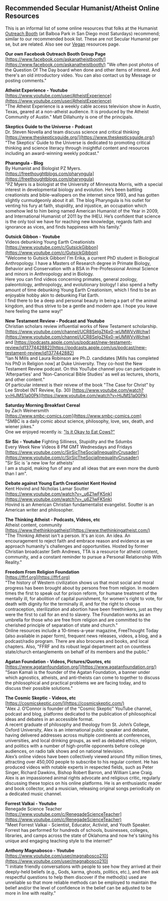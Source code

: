 ## Recommended Secular Humanist/Atheist Online Resources

This is an informal list of some online resources that folks at the Humanist [Outreach Booth](https://www.facebook.com/askanatheistbooth/)  (at Balboa Park in San Diego most Saturdays) recommend; similar to our recommended book list. These are not Secular Humanist per se, but are related.   Also see our [Vegan](/vegan) resources page.

**Our own Facebook Outreach Booth Group Page**
[https://www.facebook.com/askanatheistbooth/](https://www.facebook.com/askanatheistbooth/)
"We often post photos of the Question Of The Day board when done and other items of interest.  And there's an old introductory video.  You can also contact us by Message or posting comments."

**Atheist Experience - Youtube**  
[https://www.youtube.com/user/AtheistExperience](https://www.youtube.com/user/AtheistExperience)  
"The Atheist Experience is a weekly cable access television show in Austin, Texas, geared at a non-atheist audience. It is produced by the Atheist Community of Austin." Matt Dillahunty is one of the principals.

**Skeptics Guide to the Universe - Podcast**  
Dr. Steven Novella and team discuss science and critical thinking  
[https://www.theskepticsguide.org/](https://www.theskepticsguide.org/)  
"The Skeptics’ Guide to the Universe is dedicated to promoting critical thinking and science literacy through insightful content and resources including an award-winning weekly podcast."

**Pharangula - Blog**  
By Humanist and Biologist PZ Myers.  
[https://freethoughtblogs.com/pharyngula](https://freethoughtblogs.com/pharyngula)  
"PZ Myers is a biologist at the University of Minnesota Morris, with a special interest in developmental biology and evolution. He’s been battling creationists and bible-wallopers on the internet since 1993, and has gotten slightly curmudgeonly about it all. The blog Pharyngula is his outlet for venting his fury at faith, stupidity, and injustice, an occupation which somehow led to him being named American Humanist of the Year in 2009, and International Humanist of 2011 by the IHEU. He’s confident that science is the only tool we have for reaching new knowledge, regards faith and ignorance as vices, and finds happiness with his family."

**Gutsick Gibbon - Youtube**  
Videos debunking Young Earth Creationists  
[https://www.youtube.com/c/GutsickGibbon](https://www.youtube.com/c/GutsickGibbon)  
"Welcome to Gutsick Gibbon! I'm Erika, a current PhD student in Biological Anthropology. I have a Masters of Research degree in Primate Biology, Behavior and Conservation with a BSA in Pre-Professional Animal Science and minors in Anthropology and in Biology.  
Here you can find videos concerning primates, general zoology, paleontology, anthropology, and evolutionary biology! I also spend a hefty amount of time debunking Young Earth Creationism, which I find to be an enjoyable hobby akin to debunking Flat Earth.  
I find there to be a deep and personal beauty in being a part of the animal kingdom, and thus strive to be a gentle and modern ape. I hope you leave here feeling the same way!"

**New Testament Review - Podcast and Youtube**  
Christian scholars review influential works of New Testament scholarship.  
[https://www.youtube.com/channel/UCR8SeIgZf4x0-wUMWVvWchw](https://www.youtube.com/channel/UCR8SeIgZf4x0-wUMWVvWchw)  
and [https://podcasts.apple.com/us/podcast/new-testament-review/id1377442882](https://podcasts.apple.com/us/podcast/new-testament-review/id1377442882)  
"Ian N Mills and Laura Robinson are Ph.D. candidates \[Mills has completed his PhD in Religion now\] at Duke University. They co-host the New Testament Review podcast. On this YouTube channel you can participate in 'Afterparties' and 'Non-Canonical Bible Studies' as well as lectures, shorts, and other content."  
Of particular interest is their reivew of the book "The Case for Christ" by Lee Strobel (NT Review, Ep. 30) [https://www.youtube.com/watch?v=HjJMS1a00Pk](https://www.youtube.com/watch?v=HjJMS1a00Pk)

**Saturday Morning Breakfast Cereal**  
by Zach Weinersmith  
[https://www.smbc-comics.com](https://www.smbc-comics.com)  
"SMBC is a daily comic about science, philosophy, love, sex, death, and wiener jokes."  
One we enjoyed recently is: ["Is it Okay to Eat Cows?"](https://www.smbc-comics.com/comic/okay-3)

**Sir Sic - Youtube** 
Fighting Silliness, Stupidity and the Sdumbs  
Every Week New Videos 8 PM GMT Wednesdays and Fridays  
[https://www.youtube.com/c/SirSicTheSocialInequalityCrusader](https://www.youtube.com/c/SirSicTheSocialInequalityCrusader)  
"Sir Sic is 'a new low for atheists'  
I am a stupid, making fun of any and all ideas that are even more the dumb than I am".

**Debate against Young Earth Creationist Kent Hovind**  
Kent Hovind and Nicholas Lamar Soutter  
[https://www.youtube.com/watch?v=_u6Z1wFK5nk](https://www.youtube.com/watch?v=_u6Z1wFK5nk)  
Hovind is an American Christian fundamentalist evangelist.
Soutter is an American writer and philosopher.

**The Thinking Atheist - Podcasts, Videos, etc**  
Atheist content, community  
[https://www.thethinkingatheist](https://www.thethinkingatheist.com/)  
"The Thinking Atheist isn't a person. It's an icon. An idea. An encouragement to reject faith and embrace reason and evidence as we approach humanity's challenges and opportunities. Hosted by former Christian broadcaster Seth Andrews, TTA is a resource for atheist content, community, and a constant reminder to pursue a Personal Relationship With Reality."

**Freedom From Religion Foundation**  
[https://ffrf.org](https://ffrf.org)  
"The history of Western civilization shows us that most social and moral progress has been brought about by persons free from religion. In modern times the first to speak out for prison reform, for humane treatment of the mentally ill, for abolition of capital punishment, for women's right to vote, for death with dignity for the terminally ill, and for the right to choose contraception, sterilization and abortion have been freethinkers, just as they were the first to call for an end to slavery. The Foundation works as an umbrella for those who are free from religion and are committed to the cherished principle of separation of state and church."  
Online resources include a 10-times-a-year magazine, FreeThought Today (also available in paper form), frequent news releases, videos, a blog, and a podcast/radio program. There are also brocures and books, and local chapters. Also, "FFRF and its robust legal department act on countless state/church entanglements on behalf of its members and the public."

**Agatan Foundation - Videos, Pictures/Quotes, etc**  
[https://www.agatanfoundation.org/](https://www.agatanfoundation.org/)  
"Sean Kamali is the founder of the Agatan Foundation, a banner under which agnostics, atheists, and anti-theists can come to together to discuss the philosophical and practical problems we are facing today, and to discuss their possible solutions."

**The Cosmic Skeptic - Videos, etc**  
[https://cosmicskeptic.com/](https://cosmicskeptic.com/)  
"Alex J. O’Connor is founder of the “Cosmic Skeptic” YouTube channel, podcast and blog, platforms dedicated to the publication of philosophical ideas and debates in an accessible format.  
A recent graduate of philosophy and theology from St. John’s College, Oxford University, Alex is an international public speaker and debater, having delivered addresses across multiple continents at conferences, universities, and local drinking groups, as well as debated ethics, religion, and politics with a number of high-profile opponents before college audiences, on radio talk shows and on national television.  
Alex’s online videos have been collectively viewed around fifty million times, attracting over 450,000 people to subscribe to his regular content. He has produced videos with notable experts in respected fields, such as Peter Singer, Richard Dawkins, Bishop Robert Barron, and William Lane Craig.  
Alex is an impassioned animal rights advocate and religious critic, regularly discussing these topics on his online platforms. He is an enthusiastic reader and book collector, and a musician, releasing original songs periodically on a dedicated music channel.

**Forrest Valkai - Youtube**    
Renegade Science Teacher  
[https://www.youtube.com/c/RenegadeScienceTeacher](https://www.youtube.com/c/RenegadeScienceTeacher)  
"Meet Forrest Valkai - Scientist, Educator, Activist, and Youth Speaker. Forrest has performed for hundreds of schools, businesses, colleges, libraries, and camps across the state of Oklahoma and now he's taking his unique and engaging teaching style to the internet!"

**Anthony Magnabosco - Youtube**    
[https://www.youtube.com/user/magnabosco210](https://www.youtube.com/user/magnabosco210)  
"I initiate friendly conversations with people to see how they arrived at their deeply-held beliefs (e.g., Gods, karma, ghosts, politics, etc.), and then ask respectful questions to help them discover if the method(s) used are unreliable so that more reliable methods can be employed to maintain the belief and/or the level of confidence in the belief can be adjusted to be more in line with reality."

